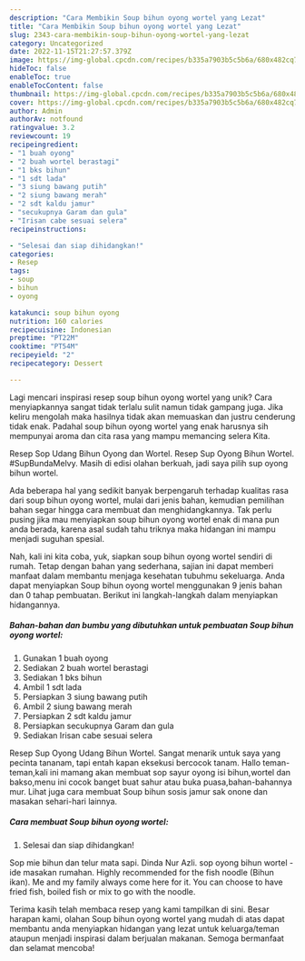 ```yaml
---
description: "Cara Membikin Soup bihun oyong wortel yang Lezat"
title: "Cara Membikin Soup bihun oyong wortel yang Lezat"
slug: 2343-cara-membikin-soup-bihun-oyong-wortel-yang-lezat
category: Uncategorized
date: 2022-11-15T21:27:57.379Z
image: https://img-global.cpcdn.com/recipes/b335a7903b5c5b6a/680x482cq70/soup-bihun-oyong-wortel-foto-resep-utama.jpg
hideToc: false
enableToc: true
enableTocContent: false
thumbnail: https://img-global.cpcdn.com/recipes/b335a7903b5c5b6a/680x482cq70/soup-bihun-oyong-wortel-foto-resep-utama.jpg
cover: https://img-global.cpcdn.com/recipes/b335a7903b5c5b6a/680x482cq70/soup-bihun-oyong-wortel-foto-resep-utama.jpg
author: Admin
authorAv: notfound
ratingvalue: 3.2
reviewcount: 19
recipeingredient:
- "1 buah oyong"
- "2 buah wortel berastagi"
- "1 bks bihun"
- "1 sdt lada"
- "3 siung bawang putih"
- "2 siung bawang merah"
- "2 sdt kaldu jamur"
- "secukupnya Garam dan gula"
- "Irisan cabe sesuai selera"
recipeinstructions:

- "Selesai dan siap dihidangkan!"
categories:
- Resep
tags:
- soup
- bihun
- oyong

katakunci: soup bihun oyong 
nutrition: 160 calories
recipecuisine: Indonesian
preptime: "PT22M"
cooktime: "PT54M"
recipeyield: "2"
recipecategory: Dessert

---
```





Lagi mencari inspirasi resep soup bihun oyong wortel yang unik? Cara menyiapkannya sangat tidak terlalu sulit namun tidak gampang juga. Jika keliru mengolah maka hasilnya tidak akan memuaskan dan justru cenderung tidak enak. Padahal soup bihun oyong wortel yang enak harusnya sih mempunyai aroma dan cita rasa yang mampu memancing selera Kita.





Resep Sop Udang Bihun Oyong dan Wortel. Resep Sup Oyong Bihun Wortel. #SupBundaMelvy. Masih di edisi olahan berkuah, jadi saya pilih sup oyong bihun wortel.

Ada beberapa hal yang sedikit banyak berpengaruh terhadap kualitas rasa dari soup bihun oyong wortel, mulai dari jenis bahan, kemudian pemilihan bahan segar hingga cara membuat dan menghidangkannya. Tak perlu pusing jika mau menyiapkan soup bihun oyong wortel enak di mana pun anda berada, karena asal sudah tahu triknya maka hidangan ini mampu menjadi suguhan spesial.






Nah, kali ini kita coba, yuk, siapkan soup bihun oyong wortel sendiri di rumah. Tetap dengan bahan yang sederhana, sajian ini dapat memberi manfaat dalam membantu menjaga kesehatan tubuhmu sekeluarga. Anda dapat menyiapkan Soup bihun oyong wortel menggunakan 9 jenis bahan dan 0 tahap pembuatan. Berikut ini langkah-langkah dalam menyiapkan hidangannya.

<!--inarticleads1-->

##### Bahan-bahan dan bumbu yang dibutuhkan untuk pembuatan Soup bihun oyong wortel:

1. Gunakan 1 buah oyong
1. Sediakan 2 buah wortel berastagi
1. Sediakan 1 bks bihun
1. Ambil 1 sdt lada
1. Persiapkan 3 siung bawang putih
1. Ambil 2 siung bawang merah
1. Persiapkan 2 sdt kaldu jamur
1. Persiapkan secukupnya Garam dan gula
1. Sediakan Irisan cabe sesuai selera


Resep Sup Oyong Udang Bihun Wortel. Sangat menarik untuk saya yang pecinta tananam, tapi entah kapan eksekusi bercocok tanam. Hallo teman-teman,kali ini mamang akan membuat sop sayur oyong isi bihun,wortel dan bakso,menu ini cocok banget buat sahur atau buka puasa,bahan-bahannya mur. Lihat juga cara membuat Soup bihun sosis jamur sak onone dan masakan sehari-hari lainnya. 

<!--inarticleads2-->

##### Cara membuat Soup bihun oyong wortel:


1. Selesai dan siap dihidangkan!

Sop mie bihun dan telur mata sapi. Dinda Nur Azli. sop oyong bihun wortel - ide masakan rumahan. Highly recommended for the fish noodle (Bihun ikan). Me and my family always come here for it. You can choose to have fried fish, boiled fish or mix to go with the noodle. 

Terima kasih telah membaca resep yang kami tampilkan di sini. Besar harapan kami, olahan Soup bihun oyong wortel yang mudah di atas dapat membantu anda menyiapkan hidangan yang lezat untuk keluarga/teman ataupun menjadi inspirasi dalam berjualan makanan. Semoga bermanfaat dan selamat mencoba!
